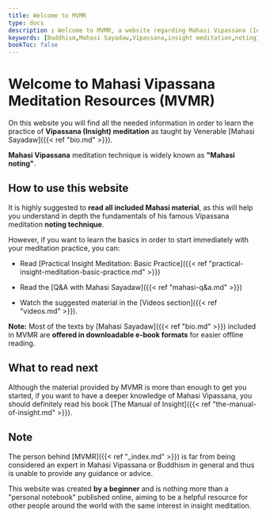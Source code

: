 ```yaml
---
title: Welcome to MVMR
type: docs
description : Welcome to MVMR, a website regarding Mahasi Vipassana (Insight) meditation
keywords: [Buddhism,Mahasi Sayadaw,Vipassana,insight meditation,noting] 
bookToc: false
---
```


# Welcome to Mahasi Vipassana Meditation Resources (MVMR)

On this website you will find all the needed information in order to learn the practice of **Vipassana (Insight) meditation** as taught by Venerable [Mahasi Sayadaw]({{< ref "bio.md" >}}).

**Mahasi Vipassana** meditation technique is widely known as **"Mahasi noting"**.


## How to use this website

It is highly suggested to **read all included Mahasi material**, as this will help you understand in depth the fundamentals of his famous Vipassana meditation **noting technique**.

However, if you want to learn the basics in order to start immediately with your meditation practice, you can:

- Read [Practical Insight Meditation: Basic Practice]({{< ref "practical-insight-meditation-basic-practice.md" >}})

- Read the [Q&A with Mahasi Sayadaw]({{< ref "mahasi-q&a.md" >}})


- Watch the suggested material in the [Videos section]({{< ref "videos.md" >}}).


**Note:** Most of the texts by [Mahasi Sayadaw]({{< ref "bio.md" >}}) included in MVMR are **offered in downloadable e-book formats** for easier offline reading.


## What to read next

Although the material provided by MVMR is more than enough to get you started, if you want to have a deeper knowledge of Mahasi Vipassana, you should definitely read his book [The Manual of Insight]({{< ref "the-manual-of-insight.md" >}}).


## Note

The person behind [MVMR]({{< ref "_index.md" >}}) is far from being considered an expert in Mahasi Vipassana or Buddhism in general and thus is unable to provide any guidance or advice.

This website was created **by a beginner** and is nothing more than a "personal notebook" published online, aiming to be a helpful resource for other people around the world with the same interest in insight meditation.

